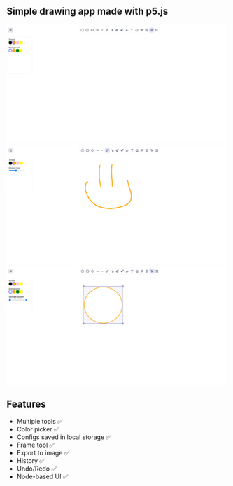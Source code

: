 ## Simple drawing app made with p5.js

![Screenshot](./assets/1.png)
![Screenshot](./assets/2.png)
![Screenshot](./assets/3.png)

## Features
- Multiple tools ✅
- Color picker ✅
- Configs saved in local storage ✅
- Frame tool ✅
- Export to image ✅
- History ✅
- Undo/Redo ✅
- Node-based UI ✅

